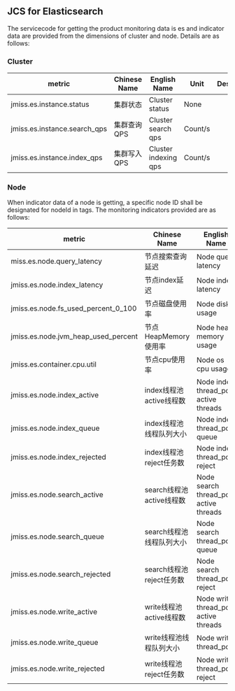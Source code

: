 ## JCS for Elasticsearch

The servicecode for getting the product monitoring data is es and indicator data are provided from the dimensions of cluster and node. Details are as follows:

### Cluster  

metric | Chinese Name  | English Name |Unit | Description
---|--- |--- |--- |---
jmiss.es.instance.status | 集群状态 | Cluster status | None |
jmiss.es.instance.search_qps | 集群查询QPS  | Cluster search qps | Count/s|
jmiss.es.instance.index_qps|集群写入QPS | Cluster indexing qps | Count/s| 　


### Node
When indicator data of a node is getting, a specific node ID shall be designated for nodeId in tags. The monitoring indicators provided are as follows:  

metric | Chinese Name  | English Name |Unit | Description
---|--- |--- |--- |---
miss.es.node.query_latency| 节点搜索查询延迟 | Node query latency| ms |
jmiss.es.node.index_latency | 节点index延迟 | Node index latency |ms|
jmiss.es.node.fs_used_percent_0_100| 节点磁盘使用率 | Node disk usage | % | 
jmiss.es.node.jvm_heap_used_percent | 节点HeapMemory使用率 | Node heap memory usage | % | 
jmiss.es.container.cpu.util | 节点cpu使用率 | Node os cpu usage | % |
jmiss.es.node.index_active| index线程池active线程数 |Node index thread_pool active threads |count|  
jmiss.es.node.index_queue | index线程池线程队列大小 | Node index thread_pool queue | count|  
jmiss.es.node.index_rejected | index线程池reject任务数 | Node index thread_pool reject | count| 
jmiss.es.node.search_active |search线程池active线程数| Node search thread_pool active threads | count| 
jmiss.es.node.search_queue | search线程池线程队列大小 | Node search thread_pool queue | count| 
jmiss.es.node.search_rejected |search线程池reject任务数 | Node search thread_pool reject | count| 
jmiss.es.node.write_active | write线程池active线程数 | Node write thread_pool active threads | count| 
jmiss.es.node.write_queue| write线程池线程队列大小 |Node write thread_pool | count|  | 
jmiss.es.node.write_rejected |write线程池reject任务数| Node write thread_pool reject | count| 

